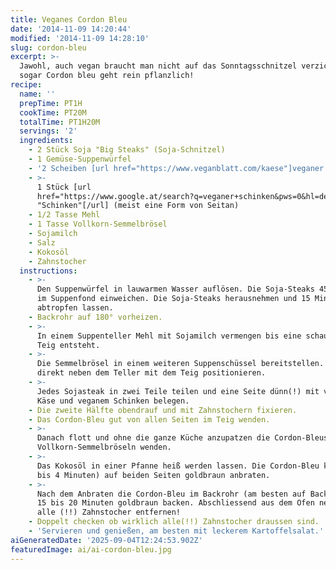 ```yaml
---
title: Veganes Cordon Bleu
date: '2014-11-09 14:20:44'
modified: '2014-11-09 14:28:10'
slug: cordon-bleu
excerpt: >-
  Jawohl, auch vegan braucht man nicht auf das Sonntagsschnitzel verzichten und
  sogar Cordon bleu geht rein pflanzlich!
recipe:
  name: ''
  prepTime: PT1H
  cookTime: PT20M
  totalTime: PT1H20M
  servings: '2'
  ingredients:
    - 2 Stück Soja "Big Steaks" (Soja-Schnitzel)
    - 1 Gemüse-Suppenwürfel
    - '2 Scheiben [url href="https://www.veganblatt.com/kaese"]veganer Käse[/url]'
    - >-
      1 Stück [url
      href="https://www.google.at/search?q=veganer+schinken&pws=0&hl=de"]veganer
      "Schinken"[/url] (meist eine Form von Seitan)
    - 1/2 Tasse Mehl
    - 1 Tasse Vollkorn-Semmelbrösel
    - Sojamilch
    - Salz
    - Kokosöl
    - Zahnstocher
  instructions:
    - >-
      Den Suppenwürfel in lauwarmen Wasser auflösen. Die Soja-Steaks 45 Minuten
      im Suppenfond einweichen. Die Soja-Steaks herausnehmen und 15 Minuten
      abtropfen lassen.
    - Backrohr auf 180° vorheizen.
    - >-
      In einem Suppenteller Mehl mit Sojamilch vermengen bis eine schaumiger
      Teig entsteht.
    - >-
      Die Semmelbrösel in einem weiteren Suppenschüssel bereitstellen. Am besten
      direkt neben dem Teller mit dem Teig positionieren.
    - >-
      Jedes Sojasteak in zwei Teile teilen und eine Seite dünn(!) mit veganem
      Käse und veganem Schinken belegen.
    - Die zweite Hälfte obendrauf und mit Zahnstochern fixieren.
    - Das Cordon-Bleu gut von allen Seiten im Teig wenden.
    - >-
      Danach flott und ohne die ganze Küche anzupatzen die Cordon-Bleus in den
      Vollkorn-Semmelbröseln wenden.
    - >-
      Das Kokosöl in einer Pfanne heiß werden lassen. Die Cordon-Bleu kurz (2
      bis 4 Minuten) auf beiden Seiten goldbraun anbraten.
    - >-
      Nach dem Anbraten die Cordon-Bleu im Backrohr (am besten auf Backpapier)
      15 bis 20 Minuten goldbraun backen. Abschliessend aus dem Ofen nehmen und
      alle (!!) Zahnstocher entfernen!
    - Doppelt checken ob wirklich alle(!!) Zahnstocher draussen sind.
    - 'Servieren und genießen, am besten mit leckerem Kartoffelsalat.'
aiGeneratedDate: '2025-09-04T12:24:53.902Z'
featuredImage: ai/ai-cordon-bleu.jpg
---
```


[<!-- Image removed (no copyright): cordon-bleu-vegan.jpeg -->](https://www.veganblatt.com/i/cordon-bleu-vegan.jpeg)
